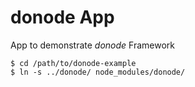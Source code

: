 # donode App
App to demonstrate *donode* Framework

```
$ cd /path/to/donode-example
$ ln -s ../donode/ node_modules/donode/
```
